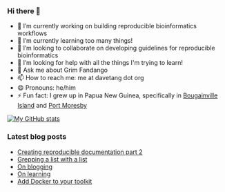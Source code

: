 ### Hi there 👋

- 🔭 I’m currently working on building reproducible bioinformatics workflows
- 🌱 I’m currently learning too many things!
- 👯 I’m looking to collaborate on developing guidelines for reproducible bioinformatics
- 🤔 I’m looking for help with all the things I'm trying to learn!
- 💬 Ask me about Grim Fandango
- 📫 How to reach me: me at davetang dot org
- 😄 Pronouns: he/him
- ⚡ Fun fact: I grew up in Papua New Guinea, specifically in [Bougainville Island](https://en.wikipedia.org/wiki/Bougainville_Island) and [Port Moresby](https://en.wikipedia.org/wiki/Port_Moresby)

[![My GitHub stats](https://github-readme-stats.vercel.app/api?username=davetang)](https://github.com/anuraghazra/github-readme-stats)

### Latest blog posts
<!-- BLOG-POST-LIST:START -->
- [Creating reproducible documentation part 2](https://davetang.org/muse/2021/12/21/creating-reproducible-documentation-part-2/)
- [Grepping a list with a list](https://davetang.org/muse/2021/12/08/grepping-a-list-with-a-list/)
- [On blogging](https://davetang.org/muse/2021/09/18/on-blogging/)
- [On learning](https://davetang.org/muse/2021/09/04/on-learning/)
- [Add Docker to your toolkit](https://davetang.org/muse/2021/09/01/add-docker-to-your-toolkit/)
<!-- BLOG-POST-LIST:END -->

